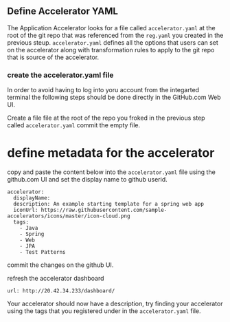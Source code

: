 ## Define Accelerator YAML

The Application Accelerator looks for a file called `accelerator.yaml` at the root
of the git repo that was referenced from the `reg.yaml` you created in the previous
steup. `accelerator.yaml` defines all the options that users can set on the accelerator
along with transformation rules to apply to the git repo that is source of the accelerator.

### create the accelerator.yaml file 

In order to avoid having to log into yoru account from the integarted terminal 
the following steps should be done directly in the GitHub.com Web UI.

Create a file file at the root of the repo you froked in the previous step called
`accelerator.yaml` commit the empty file. 

# define metadata for the accelerator 

copy and paste the content below into the `accelerator.yaml` file using 
the github.com UI and set the display name to github userid. 

```copy-and-edit
accelerator:
  displayName: 
  description: An example starting template for a spring web app
  iconUrl: https://raw.githubusercontent.com/sample-accelerators/icons/master/icon-cloud.png
  tags:
    - Java
    - Spring
    - Web
    - JPA
    - Test Patterns
```

commit the changes on the github UI. 

refresh the accelerator dashboard

```dashboard:open-url
url: http://20.42.34.233/dashboard/
```

Your accelerator should now have a description, try finding your accelerator using the tags 
that you registered under in the `accelerator.yaml` file. 

